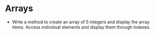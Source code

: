 # Arrays
- Write a method to create an array of 5 integers and display the array items. Access individual elements and display them through indexes.
